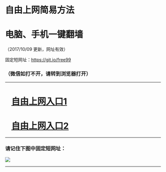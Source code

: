 ﻿# 自由上网简易方法

# 电脑、手机一键翻墙

（2017/10/09 更新，网址有效）

固定短网址：https://git.io/free99

### （微信如打不开，请转到浏览器打开）


***





# &nbsp;&nbsp; <a href="http://ft920230147.fwq-tz-1001.info/fwqtz01.html?t=1009001633 " target="_blank">自由上网入口1</a>
# &nbsp;&nbsp; <a href="http://ft436421713.fwq-tz-1002.info/fwqtz02.html?t=100900127064 " target="_blank">自由上网入口2</a>
***

### 请记住下图中固定短网址：

<img src="https://s3-us-west-2.amazonaws.com/fwq-1001/yjfq-20170905okok.png" /> 


***

